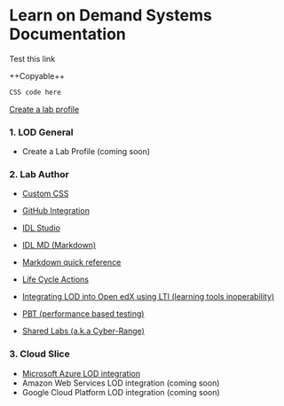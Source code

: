 # Learn on Demand Systems Documentation

Test this link

++Copyable++

```CSS
CSS code here
```

[Create a lab profile](lod-documentation/create-lab-profile.md)

### 1. LOD General 
- Create a Lab Profile (coming soon)

### 2. Lab Author 


- [Custom CSS](../../../dillonreese/lod-docs/blob/integrated-documentation/custom-css-guide.md)
- [GitHub Integration](../../guides/blob/master/github-integration/github-integration.md "Learn on Demand Systems GitHub Integration Guide")

- [IDL Studio](../../guides/blob/master/idl/idlv3.md "Learn on Demand Systems Integrated Digital Lab Authoring Guide")
- [IDL MD (Markdown)](../../guides/blob/master/idl2/markdown-user-guide.md "Markdown User Guide")
- [Markdown quick reference](../../guides/blob/master/idl2/idl2-quick-reference-guide.md "Markdown quick reference")
- [Life Cycle Actions](../../guides/blob/master/lca/life-cycle-actions-guide.md "Life Cycle Actions Guide")
- [Integrating LOD into Open edX using LTI (learning tools inoperability)](../../guides/blob/master/lti/lod-lti.md "Embedding Lab on Demand content into edX courses")
- [PBT (performance based testing)](../../guides/blob/master/pbt/lodpbtguide.md "Learn on Demand Systems Performance Based Testing Guide")
- [Shared Labs (a.k.a Cyber-Range)](../../guides/blob/master/sl/sharedlabs.md "Shared Labs")

### 3. Cloud Slice  

- [Microsoft Azure LOD integration](../../guides/blob/master/cloud-slice/cloud-slice.md "Microsoft Azure Cloud Slice Guide")
- Amazon Web Services LOD integration (coming soon)
- Google Cloud Platform LOD integration (coming soon)


### 






